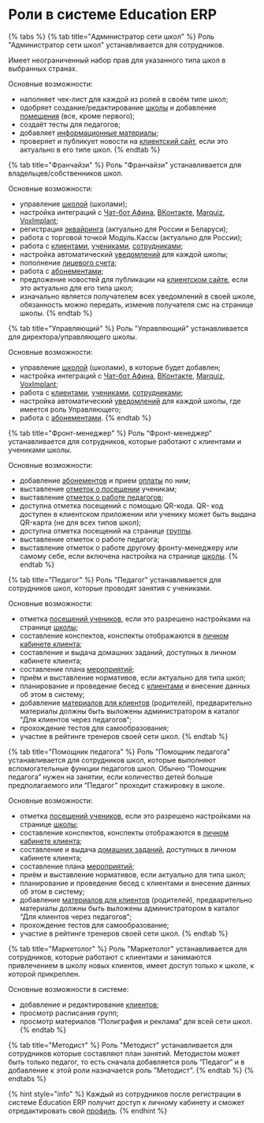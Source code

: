 # Роли в системе Education ERP



{% tabs %}
{% tab title="Администратор сети школ" %}
Роль "Администратор сети школ" устанавливается для сотрудников.

Имеет неограниченный набор прав для указанного типа школ в выбранных странах.

Основные возможности:

* наполняет чек-лист для каждой из ролей в своём типе школ;
* одобряет создание/редактирование [школы](../shkola/) и добавление [помещения](../shkola/pomeshenie.md) (все, кроме первого);
* создаёт тесты для педагогов;
* добавляет [информационные материалы](../shkola/gruppa/materialy-dlya-klientov.md);
* проверяет и публикует новости на [клиентский сайт](../../master/osnovnye-ponyatiya/klientskii-sait.md), если это актуально в его типе школ.
{% endtab %}

{% tab title="Франчайзи" %}
Роль "Франчайзи" устанавливается для владельцев/собственников школ.

Основные возможности:

* управление [школой](../shkola/) (школами);
* настройка интеграций с [Чат-бот Афина](../../chat-bot-afina/),  [ВКонтакте](../../chat-bot-afina/afina-vkontakte.md), [Marquiz](../../integracii/marquiz/), [VoxImplant](../../integracii/voximplant/);
* регистрация [эквайринга](../../organizaciya-elektronnykh-platezhei/podklyuchenie-onlain-platezhei.md) (актуально для России и Беларуси);
* работа с торговой точкой Модуль.Кассы (актуально для России);
* работа с [клиентами](../../klienty/), [учениками](../../ucheniki.md), [сотрудниками](../shkola/sotrudniki.md);
* настройка автоматический [уведомлений](../../uvedomleniya/) для каждой школы;
* пополнение [лицевого счета](../../master/osnovnye-ponyatiya/licevoi-schyot.md);
* работа с [абонементами](../../abonementy/);
* предложение новостей для публикации на [клиентском сайте](../../master/osnovnye-ponyatiya/klientskii-sait.md), если это актуально для его типа школ;
* изначально является получателем всех уведомлений в своей школе, обязанность можно передать, изменив получателя смс на странице школы.
{% endtab %}

{% tab title="Управляющий" %}
Роль "Управляющий" устанавливается для директора/управляющего школы.

Основные возможности:

* управление [школой](../shkola/) (школами), в которые будет добавлен;
* настройка интеграций с [Чат-бот Афина](../../chat-bot-afina/),  [ВКонтакте](../../chat-bot-afina/afina-vkontakte.md), [Marquiz](../../integracii/marquiz/), [VoxImplant](../../integracii/voximplant/);
* работа с [клиентами](../../klienty/), [учениками](../../ucheniki.md), [сотрудниками](../shkola/sotrudniki.md);
* настройка автоматический [уведомлений](../../uvedomleniya/) для каждой школы, где имеется роль Управляющего;
* работа с [абонементами](../../abonementy/).
{% endtab %}

{% tab title="Фронт-менеджер" %}
Роль “Фронт-менеджер“ устанавливается для сотрудников, которые работают с клиентами и учениками школы.

Основные возможности:

* добавление [абонементов](../../abonementy/) и прием [оплаты](../../abonementy/sposoby-oplaty.md) по ним;
* выставление [отметок о посещении](../shkola/gruppa/poseshaemost-uchenikov.md) ученикам;
* выставление [отметок о работе педагогов](../shkola/gruppa/rabota-pedagogov.md);
* доступна отметка посещений с помощью QR-кода. QR- код доступен в клиентском приложении или ученику может быть выдана QR-карта (не для всех типов школ);
* доступна отметка посещений на странице [группы](../shkola/gruppa/).
* выставление отметок о работе педагога;
* выставление отметок о работе другому фронту-менеджеру или самому себе, если включена настройка на странице [школы](../shkola/).
{% endtab %}

{% tab title="Педагог" %}
Роль "Педагог" устанавливается для сотрудников школ, которые проводят занятия с учениками.

Основные возможности:

* отметка [посещений учеников](../shkola/gruppa/poseshaemost-uchenikov.md), если это разрешено настройками на странице [школы](../shkola/);
* составление конспектов, конспекты отображаются в [личном кабинете клиента](../../klienty/lichnyi-kabinet-klienta/);
* составление и выдача домашних заданий, доступных в личном кабинете клиента;
* составление плана [мероприятий](../shkola/meropriyatiya.md);
* приём и выставление нормативов, если актуально для типа школ;
* планирование и проведение бесед с [клиентами](../../klienty/) и внесение данных об этом в систему;
* добавление [материалов для клиентов](../shkola/gruppa/materialy-dlya-klientov.md) (родителей), предварительно материалы должны быть выложены администратором в каталог “Для клиентов через педагогов“;
* прохождение тестов для самообразования;
* участие в рейтинге тренеров своей сети школ.
{% endtab %}

{% tab title="Помощник педагога" %}
Роль "Помощник педагога" устанавливается для сотрудников школ, которые выполняют вспомогательные функции педагогов школ. Обычно “Помощник педагога“ нужен на занятии, если количество детей больше предполагаемого или “Педагог” проходит стажировку в школе.

Основные возможности:

* отметка [посещений учеников](../shkola/gruppa/poseshaemost-uchenikov.md), если это разрешено настройками на странице [школы](../shkola/);
* составление конспектов, конспекты отображаются в [личном кабинете клиента](../../klienty/lichnyi-kabinet-klienta/);
* составление и выдача [домашних заданий](../shkola/gruppa/domashnie-zadaniya.md), доступных в личном кабинете клиента;
* составление плана [мероприятий](../shkola/meropriyatiya.md);
* приём и выставление нормативов, если актуально для типа школ;
* планирование и проведение бесед с клиентами и внесение данных об этом в систему;
* добавление [материалов для клиентов](../shkola/gruppa/materialy-dlya-klientov.md) (родителей), предварительно материалы должны быть выложены администратором в каталог “Для клиентов через педагогов“;
* прохождение тестов для самообразование;
* участие в рейтинге тренеров своей сети школ.
{% endtab %}

{% tab title="Маркетолог" %}
Роль "Маркетолог" устанавливается для сотрудников, которые работают с клиентами и занимаются привлечением в школу новых клиентов, имеет доступ только к школе, к которой прикреплен.

Основные возможности в системе:

* добавление и редактирование [клиентов](../../klienty/);
* просмотр расписания групп;
* просмотр материалов “Полиграфия и реклама“ для всей сети школ.
{% endtab %}

{% tab title="Методист" %}
Роль "Методист" устанавливается для сотрудников которые составляют план занятий. Методистом может быть только педагог, то есть сначала добавляется роль “Педагог“ и в добавление к этой роли назначается роль ”Методист”.
{% endtab %}
{% endtabs %}

{% hint style="info" %}
Каждый из сотрудников после регистрации в системе   Education ERP получит доступ к личному кабинету и сможет отредактировать свой [профиль](../../master/osnovnye-ponyatiya/profil.md).
{% endhint %}
